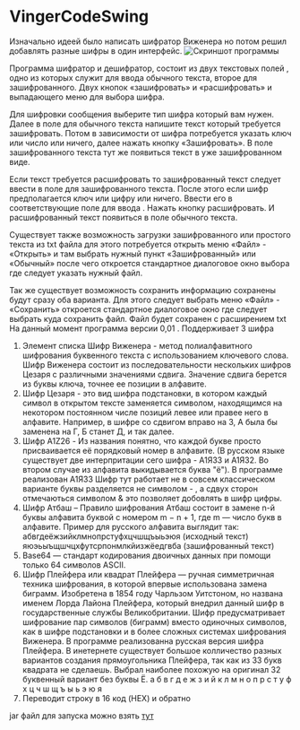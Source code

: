 # VingerCodeSwing

Изначально идеей было написать шифратор Виженера но потом решил добавлять разные шифры в один интерфейс.
![Скриншот программы](https://mygemorr.ru/pictures/git/Vigenera.png)

Программа шифратор и дешифратор, состоит из двух текстовых полей , одно из которых служит для ввода обычного текста, второе для зашифрованного. Двух кнопок «зашифровать» и «расшифровать» и выпадающего меню для выбора шифра.

Для шифровки сообщения выберите тип шифра который вам нужен. Далее в поле для обычного текста напишите текст который требуется зашифровать. Потом в зависимости от шифра потребуется указать ключ или число или ничего, далее нажать кнопку «Зашифровать». В поле зашифрованного текста тут же появиться текст в уже зашифрованном виде.

Если текст требуется расшифровать то зашифрованный текст следует ввести в поле для зашифрованного текста. После этого если шифр предполагается ключ или цифру или ничего. Ввести его в соответствующие поле для ввода . Нажать кнопку расшифровать. И расшифрованный текст появиться в поле обычного текста.

Существует также возможность загрузки зашифрованного или простого текста из txt файла для этого потребуется открыть меню «Файл» - «Открыть» и там выбрать нужный пункт «Зашифрованный» или «Обычный» после чего откроется стандартное диалоговое окно выбора где следует указать нужный файл.

Так же существует возможность сохранить информацию сохранены будут сразу оба варианта. Для этого следует выбрать меню «Файл» - «Сохранить» откроется стандартное диалоговое окно где следует выбрать куда сохранить файл. Файл будет сохранен с расширением txt
На данный момент программа версии 0,01 . Поддерживает 3 шифра

1. Элемент списка	Шифр Виженера - метод полиалфавитного шифрования буквенного текста с использованием ключевого слова. Шифр Виженера состоит из последовательности нескольких шифров Цезаря с различными значениями сдвига. Значение сдвига берется из буквы ключа, точнее ее позиции в алфавите.
2.	Шифр Цезаря - это вид шифра подстановки, в котором каждый символ в открытом тексте заменяется символом, находящимся на некотором постоянном числе позиций левее или правее него в алфавите. Например, в шифре со сдвигом вправо на 3, А была бы заменена на Г, Б станет Д, и так далее.
3.	Шифр A1Z26 - Из названия понятно, что каждой букве просто присваивается её порядковый номер в алфавите. (В русском языке существует две интерпритации сего шифра - А1Я33 и А1Я32. Во втором случае из алфавита выкидывается буква "ё"). В программе реализован А1Я33 Шифр тут работает не в совсем классическом варианте буквы разделяется не  символом - , а сдвух сторон отмечаються символом & это позволяет добовлять в шифр цифры.
4.	Шифр Атбаш – Правило шифрования Атбаш состоит в замене n-й буквы алфавита буквой с номером m − n + 1, где m — число букв в алфавите. Пример для русского алфавита выглядит так:
абвгдеёжзийклмнопрстуфхцчшщъыьэюя (исходный текст)
яюэьыъщшчцхфутсрпонмлкйизжёедгвба (зашифрованный текст)
5.  Base64 — стандарт кодирования двоичных данных при помощи только 64 символов ASCII.
6.  Шифр Плейфера или квадрат Плейфера — ручная симметричная техника шифрования, в которой впервые использована замена биграмм. Изобретена в 1854 году Чарльзом Уитстоном, но названа именем Лорда Лайона Плейфера, который внедрил данный шифр в государственные службы Великобритании. Шифр предусматривает шифрование пар символов (биграмм) вместо одиночных символов, как в шифре подстановки и в более сложных системах шифрования Виженера. В программе реализованна русская версия шифра Плейфера. В инетернете  существует большое колличество разных вариантов создания прямоугольника Плейфера, так как из 33 букв квадрата не сделаешь. Выбрал наиболее похожую на оригинал 32 буквенный вариант без буквы Ё. 
а б в г д е ж з 
и й к л м н о п 
р с т у ф х ц ч 
ш щ ъ ы ь э ю я
7. Переводит строку в 16 код (HEX) и обратно

jar файл для запуска можно взять [тут](https://github.com/AlexanderPanshin/VingerCodeSwing/tree/master/out/artifacts/VingerCodeSwing_jar)
